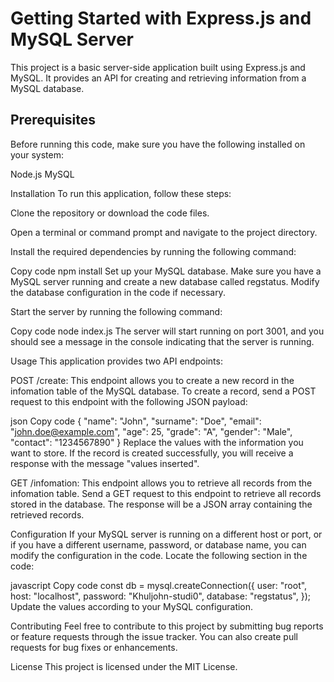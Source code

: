 # Getting Started with Express.js and MySQL Server


This project is a basic server-side application built using Express.js and MySQL. It provides an API for creating and retrieving information from a MySQL database.

## Prerequisites
Before running this code, make sure you have the following installed on your system:

Node.js
MySQL

Installation
To run this application, follow these steps:

Clone the repository or download the code files.

Open a terminal or command prompt and navigate to the project directory.

Install the required dependencies by running the following command:

Copy code
npm install
Set up your MySQL database. Make sure you have a MySQL server running and create a new database called regstatus. Modify the database configuration in the code if necessary.

Start the server by running the following command:

Copy code
node index.js
The server will start running on port 3001, and you should see a message in the console indicating that the server is running.

Usage
This application provides two API endpoints:

POST /create: This endpoint allows you to create a new record in the infomation table of the MySQL database. To create a record, send a POST request to this endpoint with the following JSON payload:

json
Copy code
{
  "name": "John",
  "surname": "Doe",
  "email": "john.doe@example.com",
  "age": 25,
  "grade": "A",
  "gender": "Male",
  "contact": "1234567890"
}
Replace the values with the information you want to store. If the record is created successfully, you will receive a response with the message "values inserted".

GET /infomation: This endpoint allows you to retrieve all records from the infomation table. Send a GET request to this endpoint to retrieve all records stored in the database. The response will be a JSON array containing the retrieved records.

Configuration
If your MySQL server is running on a different host or port, or if you have a different username, password, or database name, you can modify the configuration in the code. Locate the following section in the code:

javascript
Copy code
const db = mysql.createConnection({
  user: "root",
  host: "localhost",
  password: "Khuljohn-studi0",
  database: "regstatus",
});
Update the values according to your MySQL configuration.

Contributing
Feel free to contribute to this project by submitting bug reports or feature requests through the issue tracker. You can also create pull requests for bug fixes or enhancements.

License
This project is licensed under the MIT License.



